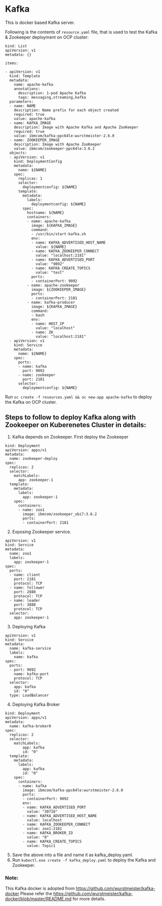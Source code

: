 # Kafka
This is docker based Kafka server. 

Following is the contents of `resource.yaml` file, that is used to test the Kafka & Zookeeper deployment on OCP cluster:
```
kind: List
apiVersion: v1
metadata: {}

items:

- apiVersion: v1
  kind: Template
  metadata:
    name: apache-kafka
    annotations:
      description: 1-pod Apache Kafka
      tags: messaging,streaming,kafka
  parameters:
  - name: NAME
    description: Name prefix for each object created
    required: true
    value: apache-kafka
  - name: KAFKA_IMAGE
    description: Image with Apache Kafka and Apache ZooKeeper
    required: true
    value: ibmcom/kafka-ppc64le:wurstmeister-2.6.0
  - name: ZOOKEEPER_IMAGE
    description: Image with Apache ZooKeeper
    value: ibmcom/zookeeper-ppc64le:3.6.2
  objects:
  - apiVersion: v1
    kind: DeploymentConfig
    metadata:
      name: ${NAME}
    spec:
      replicas: 1
      selector:
        deploymentconfig: ${NAME}
      template:
        metadata:
          labels:
            deploymentconfig: ${NAME}
        spec:
          hostname: ${NAME}
          containers:
          - name: apache-kafka
            image: ${KAFKA_IMAGE}
            command:
            - /usr/bin/start-kafka.sh
            env:
            - name: KAFKA_ADVERTISED_HOST_NAME
              value: ${NAME}
            - name: KAFKA_ZOOKEEPER_CONNECT
              value: "localhost:2181"
            - name: KAFKA_ADVERTISED_PORT
              value: "9092"
            - name: KAFKA_CREATE_TOPICS
              value: "test"
            ports:
            - containerPort: 9092
          - name: apache-zookeeper
            image: ${ZOOKEEPER_IMAGE}
            ports:
            - containerPort: 2181
          - name: kafka-producer
            image: ${KAFKA_IMAGE}
            command:
            - bash
            env:
            - name: HOST_IP
              value: "localhost"
            - name: ZK
              value: "localhost:2181"
  - apiVersion: v1
    kind: Service
    metadata:
      name: ${NAME}
    spec:
      ports:
      - name: kafka
        port: 9092
      - name: zookeeper
        port: 2181
      selector:
        deploymentconfig: ${NAME}
```
Run `oc create -f resources.yaml && oc new-app apache-kafka` to deploy the Kafka on OCP cluster.

## Steps to follow to deploy Kafka along with Zookeeper on Kuberenetes Cluster in details:
1. Kafka depends on Zookeeper. First deploy the Zookeeper
```
kind: Deployment
apiVersion: apps/v1
metadata:
  name: zookeeper-deploy
spec:
  replicas: 2
  selector:
    matchLabels:
      app: zookeeper-1
  template:
    metadata:
      labels:
        app: zookeeper-1
    spec:
      containers:
      - name: zoo1
        image: ibmcom/zookeeper_ubi7:3.6.2
        ports:
        - containerPort: 2181
```
2. Exposing Zookeeper service.
```
apiVersion: v1
kind: Service
metadata:
  name: zoo1
  labels:
    app: zookeeper-1
spec:
  ports:
  - name: client
    port: 2181
    protocol: TCP
  - name: follower
    port: 2888
    protocol: TCP
  - name: leader
    port: 3888
    protocol: TCP
  selector:
    app: zookeeper-1
```


3. Deploying Kafka
```
apiVersion: v1
kind: Service
metadata:
  name: kafka-service
  labels:
    name: kafka
spec:
  ports:
  - port: 9092
    name: kafka-port
    protocol: TCP
  selector:
    app: kafka
    id: "0"
  type: LoadBalancer
```

4. Deploying Kafka Broker
```
kind: Deployment
apiVersion: apps/v1
metadata:
  name: kafka-broker0
spec:
  replicas: 2
  selector:
    matchLabels:
        app: kafka
        id: "0"
  template:
    metadata:
      labels:
        app: kafka
        id: "0"
    spec:
      containers:
      - name: kafka
        image: ibmcom/kafka-ppc64le:wurstmeister-2.6.0
        ports:
        - containerPort: 9092
        env:
        - name: KAFKA_ADVERTISED_PORT
          value: "30718"
        - name: KAFKA_ADVERTISED_HOST_NAME
          value: localhost
        - name: KAFKA_ZOOKEEPER_CONNECT
          value: zoo1:2181
        - name: KAFKA_BROKER_ID
          value: "0"
        - name: KAFKA_CREATE_TOPICS
          value: Topic1
```

5. Save the above into a file and name it as kafka_deploy.yaml.
6. Run ```kubectl.exe create -f kafka_deploy.yaml``` to deploy the Kafka and Zookeeper.

### Note:
This Kafka docker is adopted from https://github.com/wurstmeister/kafka-docker
Please refer the https://github.com/wurstmeister/kafka-docker/blob/master/README.md for more details.